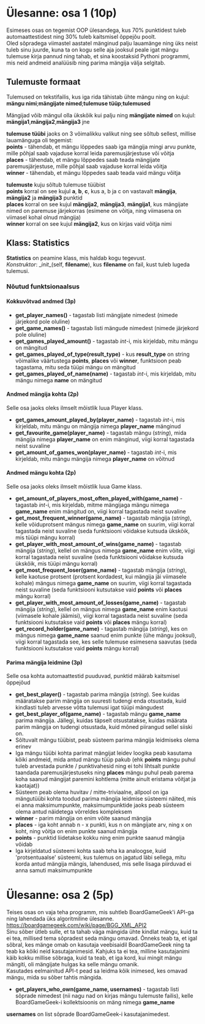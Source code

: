# Ülesanne: osa 1 (10p)
Esimeses osas on tegemist OOP ülesandega, kus 70% punktidest tuleb automaattestidest ning 30% tuleb kaitsmisel õppejõu poolt.  
Oled sõpradega viimastel aastatel mänginud palju lauamänge ning üks neist tuleb sinu juurde, kuna ta on kogu selle aja jooksul peale igat mängu tulemuse kirja pannud ning tahab, et sina koostaksid Pythoni programmi, mis neid andmeid analüüsib ning parima mängija välja selgitab.

## Tulemuste formaat
Tulemused on tekstifailis, kus iga rida tähistab ühte mängu ning on kujul:\
**mängu nimi**;**mängijate nimed**;**tulemuse tüüp**;**tulemused**

Mängijad võib mängul olla ükskõik kui palju ning **mängijate nimed** on kujul:\
**mängija1**,**mängija2**,**mängija3** jne

**tulemuse tüübi** jaoks on 3 võimalikku valikut ning see sõltub sellest, millise lauamänguga oli tegemist:\
**points** - tähendab, et mängu lõppedes saab iga mängija mingi arvu punkte, mille põhjal saab vajaduse korral leida paremusjärjestuse või võitja\
**places** - tähendab, et mängu lõppedes saab teada mängijate paremusjärjestuse, mille põhjal saab vajaduse korral leida võitja\
**winner** - tähendab, et mängu lõppedes saab teada vaid mängu võitja

**tulemuste** kuju sõltub tulemuse tüübist\
**points** korral on see kujul **a**, **b**, **c**, kus a, b ja c on vastavalt **mängija**, **mängija2** ja **mängija3** punktid\
**places** korral on see kujul **mängija2**, **mängija3**, **mängija1**, kus mängijate nimed on paremuse järjekorras (esimene on võitja, ning viimasena on viimasel kohal olnud mängija)\
**winner** korral on see kujul **mängija2**, kus on kirjas vaid võitja nimi

## Klass: Statistics
**Statistics** on peamine klass, mis haldab kogu tegevust.\
*Konstruktor*: \__init__(self, **filename**), kus **filename** on fail, kust tuleb lugeda tulemusi.
### Nõutud funktsionaalsus
#### Kokkuvõtvad andmed (3p)
* **get_player_names()** - tagastab listi mängijate nimedest (nimede järjekord pole oluline)
* **get_game_names()** - tagastab listi mängude nimedest (nimede järjekord pole oluline)
* **get_games_played_amount()** - tagastab *int*-i, mis kirjeldab, mitu mängu on mängitud
* **get_games_played_of_type(result_type)** - kus **result_type** on string võimalike väärtustega **points**, **places** või **winner**, funktsioon peab tagastama, mitu seda tüüpi mängu on mängitud
* **get_games_played_of_name(name)** - tagastab *int*-i, mis kirjeldab, mitu mängu nimega **name** on mängitud

#### Andmed mängija kohta (2p)
Selle osa jaoks oleks ilmselt mõistlik luua Player klass.
* **get_games_amount_played_by(player_name)** - tagastab *int*-i, mis kirjeldab, mitu mängu on mängija nimega **player_name** mänginud
* **get_favourite_game(player_name)** - tagastab mängu (*string*), mida mängija nimega **player_name** on enim mänginud, viigi korral tagastada neist suvaline
* **get_amount_of_games_won(player_name)** - tagastab *int*-i, mis kirjeldab, mitu mängu mängija nimega **player_name** on võitnud

#### Andmed mängu kohta (2p)
Selle osa jaoks oleks ilmselt mõistlik luua Game klass.
* **get_amount_of_players_most_often_played_with(game_name)** - tagastab *int*-i, mis kirjeldab, mitme mängijaga mängu nimega **game_name** enim mängitud on, viigi korral tagastada neist suvaline
* **get_most_frequent_winner(game_name)** - tagastab mängija (*string*), kelle võiduprotsent mängus nimega **game_name** on suurim, viigi korral tagastada neist suvaline (seda funktsiooni võidakse kutsuda ükskõik, mis tüüpi mängu korral)
* **get_player_with_most_amount_of_wins(game_name)** - tagastab mängija (*string*), kellel on mängus nimega **game_name** enim võite, viigi korral tagastada neist suvaline (seda funktsiooni võidakse kutsuda ükskõik, mis tüüpi mängu korral)
* **get_most_frequent_loser(game_name)** - tagastab mängija (*string*), kelle kaotuse protsent (protsent kordadest, kui mängija jäi viimasele kohale) mängus nimega **game_name** on suurim, viigi korral tagastada neist suvaline (seda funktsiooni kutsutakse vaid **points** või **places** mängu korral)
* **get_player_with_most_amount_of_losses(game_name)** - tagastab mängija (*string*), kellel on mängus nimega **game_name** enim kaotusi (viimasele kohale jäämisi), viigi korral tagastada neist suvaline (seda funktsiooni kutsutakse vaid **points** või **places** mängu korral)
* **get_record_holder(game_name)** - tagastab mängija (*string*), kes on mängus nimega **game_name** saanud enim punkte (ühe mängu jooksul), viigi korral tagastada see, kes selle tulemuse esimesena saavutas (seda funktsiooni kutsutakse vaid **points** mängu korral)

#### Parima mängija leidmine (3p)
Selle osa kohta automaattestid puuduvad, punktid määrab kaitsmisel õppejõud
* **get_best_player()** - tagastab parima mängija (*string*). See kuidas määratakse parim mängija on suuresti tudengi enda otsustada, kuid kindlasti tuleb arvesse võtta tulemusi igat tüüpi mängudest
* **get_best_player_of(game_name)** - tagastab mängu **game_name** parima mängija. Jällegi, kuidas täpselt otsustatakse, kuidas määrata parim mängija on tudengi otsustada, kuid mõned piirangud sellel siiski on.
 * Sõltuvalt mängu tüübist, peab süsteem parima mängija leidmiseks olema erinev
 * Iga mängu tüübi kohta parimat mängijat leidev loogika peab kasutama kõiki andmeid, mida antud mängu tüüp pakub (ehk **points** mängu puhul tuleb arvestada punkte / punktivahesid ning ei tohi lihtsalt punkte taandada paremusjärjestuseks ning **places** mängu puhul peab parema koha saanud mängijat paremini kohtlema (mitte ainult eristama võitjat ja kaotajat))
 * Süsteem peab olema huvitav / mitte-triviaalne, allpool on iga mängutüübi kohta toodud parima mängija leidmise süsteemi näited, mis ei anna maksimumpunkte, maksimumpunktide jaoks peab süsteem olema antud näidetega võrreldes kompleksem
 * **winner** - parim mängija on enim võite saanud mängija
 * **places** - iga koht annab n - x punkti, kus n on mängijate arv, ning x on koht, ning võitja on enim punkte saanud mängija
 * **points** - punktid liidetakse kokku ning enim punkte saanud mängija võidab
 * Iga kirjeldatud süsteemi kohta saab teha ka analoogse, kuid 'protsentuaalse' süsteemi, kus tulemus on jagatud läbi sellega, mitu korda antud mängija mängis, lahendused, mis selle lisaga piirduvad ei anna samuti maksimumpunkte

# Ülesanne: osa 2 (5p)
Teises osas on vaja teha programm, mis suhtleb BoardGameGeek'i API-ga ning lahendada üks algoritmiline ülesanne.  
https://boardgamegeek.com/wiki/page/BGG_XML_API2  
Sinu sõber ütleb sulle, et ta tahab väga mängida ühte kindlat mängu, kuid ta ei tea, millised tema sõpradest seda mängu omavad. Õnneks teab ta, et igal sõbral, kes mänge omab on kasutaja veebisaidil BoardGameGeek ning ta teab ka kõiki neid kasutajanimesid. Kahjuks ta ei tea, milline kasutajanimi käib kokku millise sõbraga, kuid ta teab, et iga kord, kui mingit mängu mängiti, oli mängijate hulgas ka selle mängu omanik.  
Kasutades eelmainitud API-t pead sa leidma kõik inimesed, kes omavad mängu, mida su sõber tahtis mängida.  
* **get_players_who_own(game_name, usernames)** - tagastab listi sõprade nimedest (nii nagu nad on kirjas mängu tulemuste failis), kelle BoardGameGeek-i kollektsioonis on mäng nimega **game_name**

**usernames** on list sõprade BoardGameGeek-i kasutajanimedest.
